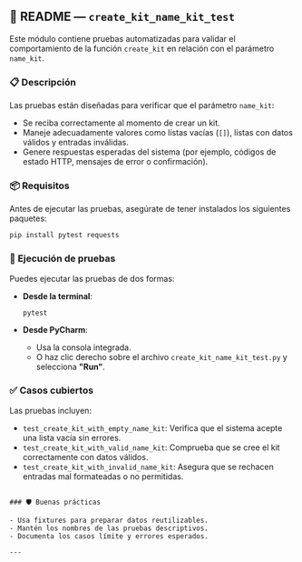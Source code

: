 ## 🧪 README — `create_kit_name_kit_test`

Este módulo contiene pruebas automatizadas para validar el comportamiento de la función `create_kit` en relación con el parámetro `name_kit`.

### 📋 Descripción

Las pruebas están diseñadas para verificar que el parámetro `name_kit`:

- Se reciba correctamente al momento de crear un kit.
- Maneje adecuadamente valores como listas vacías (`[]`), listas con datos válidos y entradas inválidas.
- Genere respuestas esperadas del sistema (por ejemplo, códigos de estado HTTP, mensajes de error o confirmación).

### 📦 Requisitos

Antes de ejecutar las pruebas, asegúrate de tener instalados los siguientes paquetes:

```bash
pip install pytest requests
```

### 🚀 Ejecución de pruebas

Puedes ejecutar las pruebas de dos formas:

- **Desde la terminal**:

  ```bash
  pytest
  ```

- **Desde PyCharm**:
  - Usa la consola integrada.
  - O haz clic derecho sobre el archivo `create_kit_name_kit_test.py` y selecciona **"Run"**.

### ✅ Casos cubiertos

Las pruebas incluyen:

- `test_create_kit_with_empty_name_kit`: Verifica que el sistema acepte una lista vacía sin errores.
- `test_create_kit_with_valid_name_kit`: Comprueba que se cree el kit correctamente con datos válidos.
- `test_create_kit_with_invalid_name_kit`: Asegura que se rechacen entradas mal formateadas o no permitidas.

```

### 🛡️ Buenas prácticas

- Usa fixtures para preparar datos reutilizables.
- Mantén los nombres de las pruebas descriptivos.
- Documenta los casos límite y errores esperados.

---